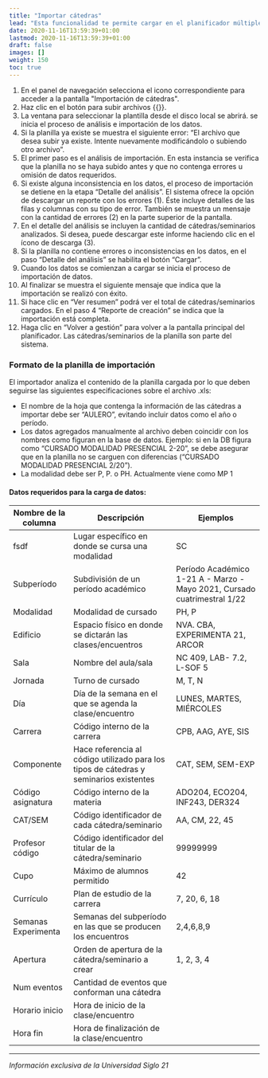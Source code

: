 ```yaml
---
title: "Importar cátedras"
lead: "Esta funcionalidad te permite cargar en el planificador múltiples cátedras y/o seminarios con todos sus detalles (modalidad, período, materia, cupo, docente, etc.) por medio de una plantilla con extensión .xls o .xlsx."
date: 2020-11-16T13:59:39+01:00
lastmod: 2020-11-16T13:59:39+01:00
draft: false
images: []
weight: 150
toc: true
---
```


1. En el panel de navegación selecciona el icono correspondiente para acceder a la pantalla "Importación de cátedras".
1. Haz clic en el botón para subir archivos {{<inline-icon image="cloud upload.png" alt="upload icon">}}.
1. La ventana para seleccionar la plantilla desde el disco local se abrirá. se inicia el proceso de análisis e importación de los datos.
1. Si la planilla ya existe se muestra el siguiente error: “El archivo que desea subir ya existe. Intente nuevamente modificándolo o subiendo otro archivo”.
1. El primer paso es el análisis de importación. En esta instancia se verifica que la planilla no se haya subido antes y que no contenga errores u omisión de datos requeridos.
1. Si existe alguna inconsistencia en los datos, el proceso de importación se detiene en la etapa “Detalle del análisis”. El sistema ofrece la opción de descargar un reporte con los errores (1). Éste incluye detalles de las filas y columnas con su tipo de error. También se muestra un mensaje con la cantidad de errores (2) en la parte superior de la pantalla.
1. En el detalle del análisis se incluyen la cantidad de cátedras/seminarios analizados. Si desea, puede descargar  este informe haciendo clic en el ícono de descarga (3).
1. Si la planilla no contiene errores o inconsistencias en los datos, en el paso “Detalle del análisis” se habilita el botón “Cargar”.
1. Cuando los datos se comienzan a cargar se inicia el proceso de importación de datos.
1. Al finalizar se muestra el siguiente mensaje que indica que la importación se realizó con éxito.
1. Si hace clic en “Ver resumen” podrá ver el total de cátedras/seminarios cargados. En el paso 4 “Reporte de creación” se indica que la importación está completa.
1. Haga clic en “Volver a gestión” para volver a la pantalla principal del planificador. Las cátedras/seminarios de la planilla son parte del sistema.

### Formato de la planilla de importación

El importador analiza el contenido de la planilla cargada por lo que deben seguirse las siguientes  especificaciones sobre el archivo .xls:

- El nombre de la hoja que contenga la información de las cátedras a importar debe ser “AULERO”, evitando incluir datos como el año o período.
- Los datos agregados manualmente al archivo deben coincidir con los nombres como figuran en la base de datos. Ejemplo: si en la DB figura como “CURSADO MODALIDAD PRESENCIAL 2-20”, se debe asegurar que en la planilla no se carguen con diferencias (“CURSADO MODALIDAD PRESENCIAL 2/20”).
- La modalidad debe ser P, P. o PH. Actualmente viene como MP 1

#### Datos requeridos para la carga de datos:

| Nombre de la columna | Descripción | Ejemplos |
| -- | -- | -- |
| fsdf | Lugar específico en donde se cursa una modalidad | SC
| Subperíodo | Subdivisión de un período académico | Período Académico 1-21 A - Marzo -Mayo 2021, Cursado cuatrimestral 1/22
| Modalidad | Modalidad de cursado | PH, P
| Edificio | Espacio físico en donde se dictarán las clases/encuentros | NVA. CBA, EXPERIMENTA 21, ARCOR
| Sala | Nombre del aula/sala | NC 409, LAB- 7.2, L-SOF 5
| Jornada | Turno de cursado | M, T, N
| Día | Día de la semana en el que se agenda la clase/encuentro | LUNES, MARTES, MIÉRCOLES
| Carrera | Código interno de la carrera | CPB, AAG, AYE, SIS
| Componente | Hace referencia al código utilizado para los tipos de cátedras y seminarios existentes | CAT, SEM, SEM-EXP
| Código asignatura | Código interno de la materia | ADO204, ECO204, INF243, DER324
| CAT/SEM | Código identificador de cada cátedra/seminario | AA, CM, 22, 45
| Profesor código | Código identificador del titular de la cátedra/seminario | 99999999
| Cupo | Máximo de alumnos permitido | 42
| Currículo | Plan de estudio de la carrera | 7, 20, 6, 18
| Semanas Experimenta | Semanas del subperíodo en las que se producen los encuentros | 2,4,6,8,9
| Apertura | Orden de apertura de la cátedra/seminario a crear | 1, 2, 3, 4
| Num eventos | Cantidad de eventos que conforman una cátedra |
| Horario inicio | Hora de inicio de la clase/encuentro |
| Hora fin | Hora de finalización de la clase/encuentro |
---

_Información exclusiva de la Universidad Siglo 21_
